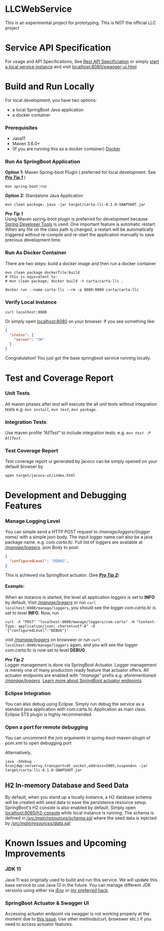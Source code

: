 # LLCWebService
This is an experimental project for prototyping. This is NOT the official LLC project

# Service API Specification
For usage and API Specifications, See [Rest API Specificiation](docs/REST_API_SPEC.md) or simply [start a local service instance](#run-locally) and visit [localhost:8080/swagger-ui.html](http://localhost:8080/swagger-ui.html)

# <a name="run-locally">Build and Run Locally</a>
For local development, you have two options:
- a local SpringBoot Java application
- a docker container

### Prerequisites
- Java11
- Maven 3.6.0+
- (If you are running this as a docker container) [Docker](https://runnable.com/docker/install-docker-on-macos)

### Run As SpringBoot Application
**Option 1:** Maven Spring-boot Plugin ( preferred for local development. See **_[Pro Tip 1](#pro-tip-1)_** )
```
mvn spring-boot:run
```
**Option 2:** Standalone Java Application
```
mvn clean package; java -jar target/carta-llc-0.1.0-SNAPSHOT.jar
```

**_<span style="color:pink"><a name="pro-tip-1">Pro Tip 1</a><br/></span>_**
Using Maven spring-boot plugin is preferred for development because [Spring Developer Tools](https://docs.spring.io/spring-boot/docs/current/reference/html/using-boot-devtools.html) is used. One important feature is automatic restart. When any file on the class path is changed, a restart will be automatically triggered without re-compile and re-start the application manually to save precious development time.

### Run As Docker Container
There are two steps: build a docker image and then run a docker container

```shell
mvn clean package dockerfile:build
# this is equivalent to:
# mvn clean package; docker build -t carta/carta-llc .

docker run --name carta-llc --rm -p 8080:8080 carta/carta-llc
```

### Verify Local Instance
```shell
curl localhost:8080
```
Or simply open [localhost:8080](localhost:8080) on your browser.
If you see something like:
```json
{
  "status": {
    "server": "OK"
  }
}
```

Congratulation! You just got the base springboot service running locally.

# Test and Coverage Report

### Unit Tests
All maven phases after _test_ will execute the all unit tests without integration tests e.g. _`mvn install`_, _`mvn test`_, _`mvn package`_.

### Integration Tests
Use maven profile _"AllTest"_ to include integration tests. e.g. _`mvn test -P AllTest`_.

### Test Coverage Report
Test coverage report ui generated by jacoco can be simply opened on your default browser by
```shell
open target/jacoco-ut/index.html
```

# Development and Debugging Features
### Manage Logging Level
You can simple send a HTTP POST request to _/manage/loggers/{logger name}_ with a simple json body.
The input logger name can also be a java package name. e.g. _com.carta.llc_. Full list of loggers are available at _[/manage/loggers](localhost:8080/manage/loggers)_.
json Body to post:
```json
{
  "configuredLevel": "DEBUG",
}
```
This is achieved via SpringBoot actuator. (See **_[Pro Tip 2](#pro-tip-2)_**)
#### Example:
When an instance is started, the level all application loggers is set to **INFO** by default.
Visit _[/manage/loggers](localhost:8080/manage/loggers)_ or run `curl localhost:8080/manage/loggers`, you should see the logger _com.carta.llc_ is set to level **INFO**.
Now, run
```shell
curl -X "POST" "localhost:8080/manage/loggers/com.carta" -H "Content-Type: application/json; charset=utf-8" -d '{"configuredLevel":"DEBUG"}'
```
visit _[/manage/loggers](localhost:8080/manage/loggers)_ on browswer or run `curl localhost:8080/manage/loggers` again, and you will see the logger _com.carta.llc_ is now set to level **DEBUG**.

**_<span style="color:pink"><a name="pro-tip-2">Pro Tip 2</a><br/></span>_**
Logger management is done via SpringBoot Actuator. Logger management is merely one of many production ready feature that actuator offers. All actuator endpoints are enabled with _"/manage"_ prefix e.g. aforementioned _[/manage/loggers](localhost:8080/manage/loggers)_. [Learn more about SpringBoot actuator endpoints](https://docs.spring.io/spring-boot/docs/current/reference/html/production-ready-endpoints.html).

### Eclipse Integration
You can also debug using Eclipse. Simply run debug the service as a standard java application with com.carta.llc.Application as main class. Eclipse STS plugin is highly recommended.

### Open a port for remote debugging
You can uncomment the jvm arguments in spring-boot-maven-plugin of pom.xml to open debugging port

Alternatively,
```shell
java -Xdebug -Xrunjdwp:server=y,transport=dt_socket,address=5005,suspend=n -jar target/carta-llc-0.1.0-SNAPSHOT.jar
```

## H2 In-memory Database and Seed Data
By default, when you stand up a locally instance, a H2 database schema will be created with seed data to ease the persistence resource setup.
SpringBoot's H2 console is also enabled by default. Simply open [localhost:8080/h2-console](localhost:8080/h2-console) while local instance is running.
The schema is defined in _[/src/main/resources/schema.sql](/src/main/resources/schema.sql)_ where the seed data is injected by _[/src/main/resources/data.sql](/src/main/resources/data.sql)_

# Known Issues and Upcoming Improvements
### JDK 11
Java 11 was originally used to build and run this service. We will update this base service to use Java 13 in the future. You can manage different JDK versions using either via [jEnv](http://www.jenv.be/) or [my preferred hack](docs/ManageMultipleJavas.md).

### SpringBoot Actuator & Swagger UI
Accessing actuator endpoint via swagger is not working properly at the moment due to [this issue](https://github.com/springfox/springfox/issues/2390). Use other methods(curl, browswer etc.) if you need to access actuator features.
